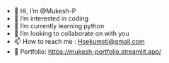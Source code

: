 - 👋 Hi, I’m @Mukesh-P
- 👀 I’m interested in coding
- 🌱 I’m currently learning python
- 💞️ I’m looking to collaborate on with you
- 📫 How to reach me : Hsekumsti@gmail.com
- 🤩 Portfolio: https://mukesh-portfolio.streamlit.app/
<!---
Mukesh-P/Mukesh-P is a ✨ special ✨ repository because its `README.md` (this file) appears on your GitHub profile.
You can click the Preview link to take a look at your changes.
--->
